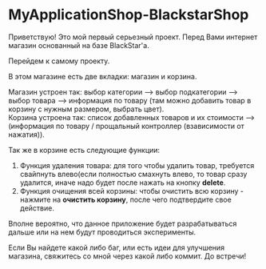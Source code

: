 # MyApplicationShop-BlackstarShop
Приветствую! Это мой первый серьезный проект.
Перед Вами интернет магазин основанный на базе BlackStar'a.

Перейдем к самому проекту.

В этом магазине есть две вкладки: магазин и корзина.

Магазин устроен так: выбор категории --> выбор подкатегории --> выбор товара --> информация по товару (там можно добавить товар в корзину с нужным размером, выбрать цвет).
<br/>Корзина устроена так: список добавленных товаров и их стоимости --> (информация по товару / прощальный контроллер (взависимости от нажатия)).

Так же в корзине есть следующие функции:
1)   Функция удаления товара: для того чтобы удалить товар, требуется свайпнуть влево(если полностью смахнуть влево, то товар сразу удалится, иначе надо будет после нажать на кнопку **delete**.<br/>
2)   Функция очищения всей корзины: чтобы очистить всю корзину - нажмите на **очистить корзину**, после чего подтвердите свое действие.

Вполне вероятно, что данное приложение будет разрабатываться дальше или на нем будут проводиться эксперименты.

Если Вы найдете какой либо баг, или есть идеи для улучшения магазина, свяжитесь со мной через какой либо коммит. До встречи!
